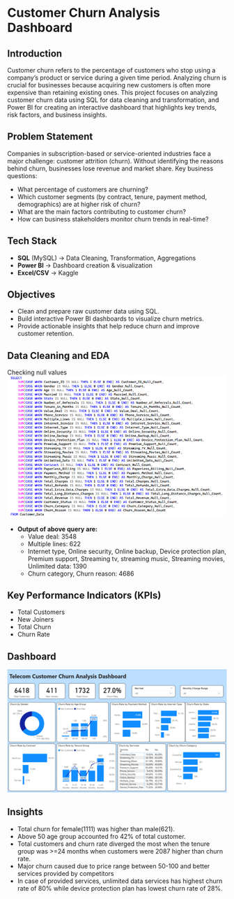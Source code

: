 # Customer Churn Analysis Dashboard

## Introduction
Customer churn refers to the percentage of customers who stop using a company’s product or service during a given time period. Analyzing churn is crucial for businesses because acquiring new customers is often more expensive than retaining existing ones. This project focuses on analyzing customer churn data using SQL for data cleaning and transformation, and Power BI for creating an interactive dashboard that highlights key trends, risk factors, and business insights.

## Problem Statement
Companies in subscription-based or service-oriented industries face a major challenge: customer attrition (churn). Without identifying the reasons behind churn, businesses lose revenue and market share.
Key business questions:
- What percentage of customers are churning?
- Which customer segments (by contract, tenure, payment method, demographics) are at higher risk of churn?
- What are the main factors contributing to customer churn?
- How can business stakeholders monitor churn trends in real-time?

## Tech Stack
- **SQL** (MySQL) → Data Cleaning, Transformation, Aggregations
- **Power BI** → Dashboard creation & visualization
- **Excel/CSV** → Kaggle

## Objectives
- Clean and prepare raw customer data using SQL.
- Build interactive Power BI dashboards to visualize churn metrics.
- Provide actionable insights that help reduce churn and improve customer retention.

## Data Cleaning and EDA
Checking null values
![image](https://github.com/Ritik-M21/Data_Analysis_Projects/blob/main/Customer%20Churn%20Analysis/SQL%20file/checking%20null.png?raw=true)
- **Output of above query are:**
  - Value deal: 3548
  - Multiple lines: 622
  - Internet type, Online security, Online backup, Device protection plan, Premium support, Streaming tv, streaming music, Streaming movies, Unlimited data: 1390
  - Churn category, Churn reason: 4686

## Key Performance Indicators (KPIs)
- Total Customers
- New Joiners
- Total Churn
- Churn Rate

## Dashboard
![image](https://github.com/Ritik-M21/Data_Analysis_Projects/blob/main/Customer%20Churn%20Analysis/Dashboard.png?raw=true)

## Insights
- Total churn for female(1111) was higher than male(621).
- Above 50 age group accounted fro 42% of total customer.
- Total customers and churn rate diverged the most when the tenure group was >=24 months when customers were 2087 higher than churn rate.
- Major churn caused due to price range between 50-100 and better services provided by competitors 
- In case of provided services, unlimited data services has highest churn rate of 80% while device protection plan has lowest churn rate of 28%. 
